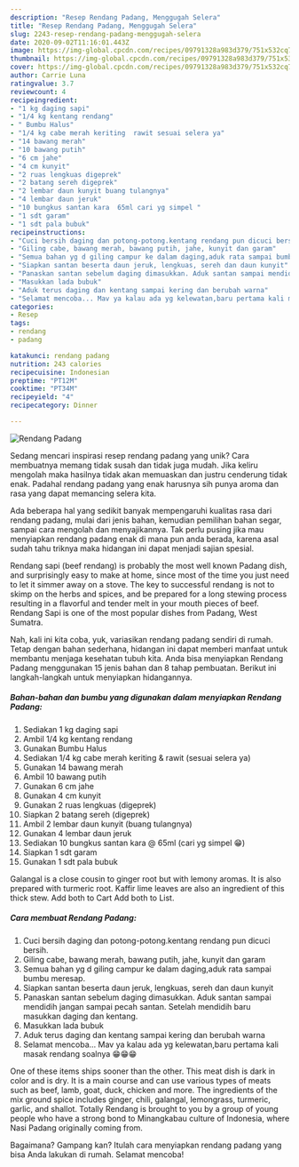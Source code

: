 ```yaml
---
description: "Resep Rendang Padang, Menggugah Selera"
title: "Resep Rendang Padang, Menggugah Selera"
slug: 2243-resep-rendang-padang-menggugah-selera
date: 2020-09-02T11:16:01.443Z
image: https://img-global.cpcdn.com/recipes/09791328a983d379/751x532cq70/rendang-padang-foto-resep-utama.jpg
thumbnail: https://img-global.cpcdn.com/recipes/09791328a983d379/751x532cq70/rendang-padang-foto-resep-utama.jpg
cover: https://img-global.cpcdn.com/recipes/09791328a983d379/751x532cq70/rendang-padang-foto-resep-utama.jpg
author: Carrie Luna
ratingvalue: 3.7
reviewcount: 4
recipeingredient:
- "1 kg daging sapi"
- "1/4 kg kentang rendang"
- " Bumbu Halus"
- "1/4 kg cabe merah keriting  rawit sesuai selera ya"
- "14 bawang merah"
- "10 bawang putih"
- "6 cm jahe"
- "4 cm kunyit"
- "2 ruas lengkuas digeprek"
- "2 batang sereh digeprek"
- "2 lembar daun kunyit buang tulangnya"
- "4 lembar daun jeruk"
- "10 bungkus santan kara  65ml cari yg simpel "
- "1 sdt garam"
- "1 sdt pala bubuk"
recipeinstructions:
- "Cuci bersih daging dan potong-potong.kentang rendang pun dicuci bersih."
- "Giling cabe, bawang merah, bawang putih, jahe, kunyit dan garam"
- "Semua bahan yg d giling campur ke dalam daging,aduk rata sampai bumbu meresap."
- "Siapkan santan beserta daun jeruk, lengkuas, sereh dan daun kunyit"
- "Panaskan santan sebelum daging dimasukkan. Aduk santan sampai mendidih jangan sampai pecah santan. Setelah mendidih baru masukkan daging dan kentang."
- "Masukkan lada bubuk"
- "Aduk terus daging dan kentang sampai kering dan berubah warna"
- "Selamat mencoba... Mav ya kalau ada yg kelewatan,baru pertama kali masak rendang soalnya 😁😁😁"
categories:
- Resep
tags:
- rendang
- padang

katakunci: rendang padang 
nutrition: 243 calories
recipecuisine: Indonesian
preptime: "PT12M"
cooktime: "PT34M"
recipeyield: "4"
recipecategory: Dinner

---
```



![Rendang Padang](https://img-global.cpcdn.com/recipes/09791328a983d379/751x532cq70/rendang-padang-foto-resep-utama.jpg)

Sedang mencari inspirasi resep rendang padang yang unik? Cara membuatnya memang tidak susah dan tidak juga mudah. Jika keliru mengolah maka hasilnya tidak akan memuaskan dan justru cenderung tidak enak. Padahal rendang padang yang enak harusnya sih punya aroma dan rasa yang dapat memancing selera kita.

Ada beberapa hal yang sedikit banyak mempengaruhi kualitas rasa dari rendang padang, mulai dari jenis bahan, kemudian pemilihan bahan segar, sampai cara mengolah dan menyajikannya. Tak perlu pusing jika mau menyiapkan rendang padang enak di mana pun anda berada, karena asal sudah tahu triknya maka hidangan ini dapat menjadi sajian spesial.

Rendang sapi (beef rendang) is probably the most well known Padang dish, and surprisingly easy to make at home, since most of the time you just need to let it simmer away on a stove. The key to successful rendang is not to skimp on the herbs and spices, and be prepared for a long stewing process resulting in a flavorful and tender melt in your mouth pieces of beef. Rendang Sapi is one of the most popular dishes from Padang, West Sumatra.


Nah, kali ini kita coba, yuk, variasikan rendang padang sendiri di rumah. Tetap dengan bahan sederhana, hidangan ini dapat memberi manfaat untuk membantu menjaga kesehatan tubuh kita. Anda bisa menyiapkan Rendang Padang menggunakan 15 jenis bahan dan 8 tahap pembuatan. Berikut ini langkah-langkah untuk menyiapkan hidangannya.

<!--inarticleads1-->

##### Bahan-bahan dan bumbu yang digunakan dalam menyiapkan Rendang Padang:

1. Sediakan 1 kg daging sapi
1. Ambil 1/4 kg kentang rendang
1. Gunakan  Bumbu Halus
1. Sediakan 1/4 kg cabe merah keriting &amp; rawit (sesuai selera ya)
1. Gunakan 14 bawang merah
1. Ambil 10 bawang putih
1. Gunakan 6 cm jahe
1. Gunakan 4 cm kunyit
1. Gunakan 2 ruas lengkuas (digeprek)
1. Siapkan 2 batang sereh (digeprek)
1. Ambil 2 lembar daun kunyit (buang tulangnya)
1. Gunakan 4 lembar daun jeruk
1. Sediakan 10 bungkus santan kara @ 65ml (cari yg simpel 😁)
1. Siapkan 1 sdt garam
1. Gunakan 1 sdt pala bubuk


Galangal is a close cousin to ginger root but with lemony aromas. It is also prepared with turmeric root. Kaffir lime leaves are also an ingredient of this thick stew. Add both to Cart Add both to List. 

<!--inarticleads2-->

##### Cara membuat Rendang Padang:

1. Cuci bersih daging dan potong-potong.kentang rendang pun dicuci bersih.
1. Giling cabe, bawang merah, bawang putih, jahe, kunyit dan garam
1. Semua bahan yg d giling campur ke dalam daging,aduk rata sampai bumbu meresap.
1. Siapkan santan beserta daun jeruk, lengkuas, sereh dan daun kunyit
1. Panaskan santan sebelum daging dimasukkan. Aduk santan sampai mendidih jangan sampai pecah santan. Setelah mendidih baru masukkan daging dan kentang.
1. Masukkan lada bubuk
1. Aduk terus daging dan kentang sampai kering dan berubah warna
1. Selamat mencoba... Mav ya kalau ada yg kelewatan,baru pertama kali masak rendang soalnya 😁😁😁


One of these items ships sooner than the other. This meat dish is dark in color and is dry. It is a main course and can use various types of meats such as beef, lamb, goat, duck, chicken and more. The ingredients of the mix ground spice includes ginger, chili, galangal, lemongrass, turmeric, garlic, and shallot. Totally Rendang is brought to you by a group of young people who have a strong bond to Minangkabau culture of Indonesia, where Nasi Padang originally coming from. 

Bagaimana? Gampang kan? Itulah cara menyiapkan rendang padang yang bisa Anda lakukan di rumah. Selamat mencoba!

